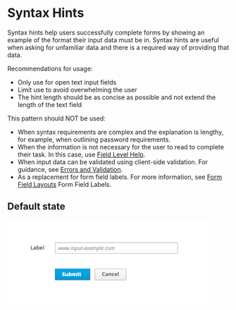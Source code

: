# Syntax Hints

Syntax hints help users successfully complete forms by showing an example of the format their input data must be in. Syntax hints are useful when asking for unfamiliar data and there is a required way of providing that data.

Recommendations for usage:
* Only use for open text input fields
* Limit use to avoid overwhelming the user
* The hint length should be as concise as possible and not extend the length of the text field

This pattern should NOT be used:
* When syntax requirements are complex and the explanation is lengthy, for example, when outlining password requirements.
* When the information is not necessary for the user to read to complete their task. In this case, use [Field Level Help](http://www.patternfly.org/pattern-library/forms-and-controls/field-level-help/#/api).
* When input data can be validated using client-side validation. For guidance, see [Errors and Validation](http://www.patternfly.org/pattern-library/forms-and-controls/errors-and-validation/#/api).
* As a replacement for form field labels. For more information, see [Form Field Layouts](http://www.patternfly.org/pattern-library/forms-and-controls/form-field-layouts/#/api) Form Field Labels.

## Default state
![Syntax Hints Default](./img/Syntax-Hints-Default.png)
